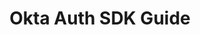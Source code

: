 ---
title: Okta Auth SDK Guide
language: JavaScript
icon: code-javascript
excerpt: A JavaScript wrapper for Okta's Authentication APIs.
sections:
 - main
---